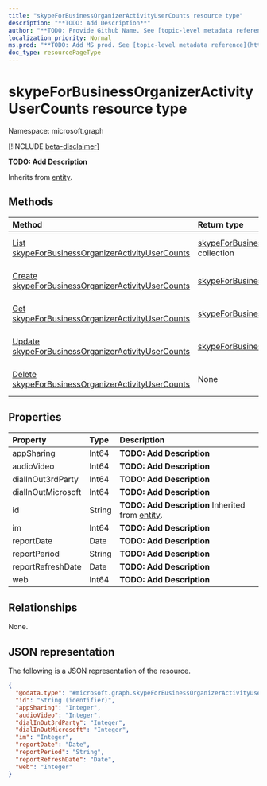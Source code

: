 ```yaml
---
title: "skypeForBusinessOrganizerActivityUserCounts resource type"
description: "**TODO: Add Description**"
author: "**TODO: Provide Github Name. See [topic-level metadata reference](https://msgo.azurewebsites.net/add/document/guidelines/metadata.html#topic-level-metadata)**"
localization_priority: Normal
ms.prod: "**TODO: Add MS prod. See [topic-level metadata reference](https://msgo.azurewebsites.net/add/document/guidelines/metadata.html#topic-level-metadata)**"
doc_type: resourcePageType
---
```


# skypeForBusinessOrganizerActivityUserCounts resource type

Namespace: microsoft.graph

[!INCLUDE [beta-disclaimer](../../includes/beta-disclaimer.md)]

**TODO: Add Description**


Inherits from [entity](../resources/entity.md).

## Methods
|Method|Return type|Description|
|:---|:---|:---|
|[List skypeForBusinessOrganizerActivityUserCounts](../api/skypeforbusinessorganizeractivityusercounts-list.md)|[skypeForBusinessOrganizerActivityUserCounts](../resources/skypeforbusinessorganizeractivityusercounts.md) collection|Get a list of the [skypeForBusinessOrganizerActivityUserCounts](../resources/skypeforbusinessorganizeractivityusercounts.md) objects and their properties.|
|[Create skypeForBusinessOrganizerActivityUserCounts](../api/skypeforbusinessorganizeractivityusercounts-create.md)|[skypeForBusinessOrganizerActivityUserCounts](../resources/skypeforbusinessorganizeractivityusercounts.md)|Create a new [skypeForBusinessOrganizerActivityUserCounts](../resources/skypeforbusinessorganizeractivityusercounts.md) object.|
|[Get skypeForBusinessOrganizerActivityUserCounts](../api/skypeforbusinessorganizeractivityusercounts-get.md)|[skypeForBusinessOrganizerActivityUserCounts](../resources/skypeforbusinessorganizeractivityusercounts.md)|Read the properties and relationships of a [skypeForBusinessOrganizerActivityUserCounts](../resources/skypeforbusinessorganizeractivityusercounts.md) object.|
|[Update skypeForBusinessOrganizerActivityUserCounts](../api/skypeforbusinessorganizeractivityusercounts-update.md)|[skypeForBusinessOrganizerActivityUserCounts](../resources/skypeforbusinessorganizeractivityusercounts.md)|Update the properties of a [skypeForBusinessOrganizerActivityUserCounts](../resources/skypeforbusinessorganizeractivityusercounts.md) object.|
|[Delete skypeForBusinessOrganizerActivityUserCounts](../api/skypeforbusinessorganizeractivityusercounts-delete.md)|None|Deletes a [skypeForBusinessOrganizerActivityUserCounts](../resources/skypeforbusinessorganizeractivityusercounts.md) object.|

## Properties
|Property|Type|Description|
|:---|:---|:---|
|appSharing|Int64|**TODO: Add Description**|
|audioVideo|Int64|**TODO: Add Description**|
|dialInOut3rdParty|Int64|**TODO: Add Description**|
|dialInOutMicrosoft|Int64|**TODO: Add Description**|
|id|String|**TODO: Add Description** Inherited from [entity](../resources/entity.md).|
|im|Int64|**TODO: Add Description**|
|reportDate|Date|**TODO: Add Description**|
|reportPeriod|String|**TODO: Add Description**|
|reportRefreshDate|Date|**TODO: Add Description**|
|web|Int64|**TODO: Add Description**|

## Relationships
None.

## JSON representation
The following is a JSON representation of the resource.
<!-- {
  "blockType": "resource",
  "keyProperty": "id",
  "@odata.type": "microsoft.graph.skypeForBusinessOrganizerActivityUserCounts",
  "baseType": "microsoft.graph.entity",
  "openType": false
}
-->
``` json
{
  "@odata.type": "#microsoft.graph.skypeForBusinessOrganizerActivityUserCounts",
  "id": "String (identifier)",
  "appSharing": "Integer",
  "audioVideo": "Integer",
  "dialInOut3rdParty": "Integer",
  "dialInOutMicrosoft": "Integer",
  "im": "Integer",
  "reportDate": "Date",
  "reportPeriod": "String",
  "reportRefreshDate": "Date",
  "web": "Integer"
}
```

